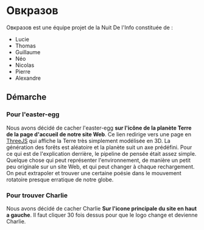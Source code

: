 # Овкразов

Овкразов est une équipe projet de la Nuit De l'Info constituée de :
- Lucie
- Thomas
- Guillaume
- Néo
- Nicolas
- Pierre
- Alexandre

## Démarche

### Pour l'easter-egg

Nous avons décidé de cacher l'easter-egg **sur l'icône de la planète Terre de la page d'accueil de notre site Web**. Ce lien redirige vers une page en [ThreeJS](https://threejs.org/) qui affiche la Terre très simplement modélisée en 3D. La génération des forêts est aléatoire et la planète suit un axe prédéfini.
Pour ce qui est de l'explication derrière, le pipeline de pensée était assez simple. Quelque chose qui peut représenter l'environnement, de manière un petit peu originale sur un site Web, et qui peut changer à chaque rechargement. On peut extrapoler et trouver une certaine poésie dans le mouvement rotatoire presque erratique de notre globe.

### Pour trouver Charlie 

Nous avons décidé de cacher Charlie **Sur l'icone principale du site en haut a gauche**. Il faut cliquer 30 fois dessus pour que le logo change et devienne Charlie.